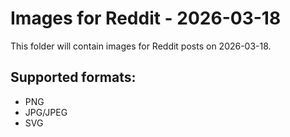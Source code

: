 # Images for Reddit - 2026-03-18

This folder will contain images for Reddit posts on 2026-03-18.

## Supported formats:
- PNG
- JPG/JPEG
- SVG

